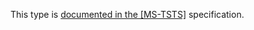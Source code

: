 This type is [documented in the [MS-TSTS]](https://learn.microsoft.com/en-us/openspecs/windows_protocols/ms-tsts/d1bf099b-eb54-4ed9-a723-0b1062dbc128) specification.

